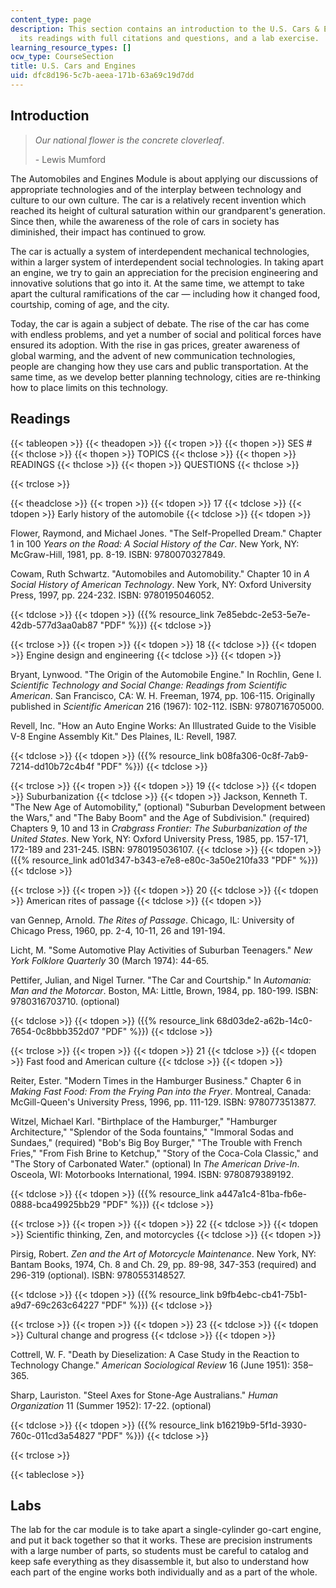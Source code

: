 ```yaml
---
content_type: page
description: This section contains an introduction to the U.S. Cars & Engines module,
  its readings with full citations and questions, and a lab exercise.
learning_resource_types: []
ocw_type: CourseSection
title: U.S. Cars and Engines
uid: dfc8d196-5c7b-aeea-171b-63a69c19d7dd
---
```


Introduction
------------

> _Our national flower is the concrete cloverleaf_.
> 
> \- Lewis Mumford

The Automobiles and Engines Module is about applying our discussions of appropriate technologies and of the interplay between technology and culture to our own culture. The car is a relatively recent invention which reached its height of cultural saturation within our grandparent's generation. Since then, while the awareness of the role of cars in society has diminished, their impact has continued to grow.

The car is actually a system of interdependent mechanical technologies, within a larger system of interdependent social technologies. In taking apart an engine, we try to gain an appreciation for the precision engineering and innovative solutions that go into it. At the same time, we attempt to take apart the cultural ramifications of the car — including how it changed food, courtship, coming of age, and the city.

Today, the car is again a subject of debate. The rise of the car has come with endless problems, and yet a number of social and political forces have ensured its adoption. With the rise in gas prices, greater awareness of global warming, and the advent of new communication technologies, people are changing how they use cars and public transportation. At the same time, as we develop better planning technology, cities are re-thinking how to place limits on this technology.

Readings
--------

{{< tableopen >}}
{{< theadopen >}}
{{< tropen >}}
{{< thopen >}}
SES #
{{< thclose >}}
{{< thopen >}}
TOPICS
{{< thclose >}}
{{< thopen >}}
READINGS
{{< thclose >}}
{{< thopen >}}
QUESTIONS
{{< thclose >}}

{{< trclose >}}

{{< theadclose >}}
{{< tropen >}}
{{< tdopen >}}
17
{{< tdclose >}}
{{< tdopen >}}
Early history of the automobile
{{< tdclose >}}
{{< tdopen >}}


Flower, Raymond, and Michael Jones. "The Self-Propelled Dream." Chapter 1 in 100 _Years on the Road: A Social History of the Car_. New York, NY: McGraw-Hill, 1981, pp. 8-19. ISBN: 9780070327849.

Cowam, Ruth Schwartz. "Automobiles and Automobility." Chapter 10 in _A Social History of American Technology_. New York, NY: Oxford University Press, 1997, pp. 224-232. ISBN: 9780195046052.


{{< tdclose >}}
{{< tdopen >}}
({{% resource_link 7e85ebdc-2e53-5e7e-42db-577d3aa0ab87 "PDF" %}})
{{< tdclose >}}

{{< trclose >}}
{{< tropen >}}
{{< tdopen >}}
18
{{< tdclose >}}
{{< tdopen >}}
Engine design and engineering
{{< tdclose >}}
{{< tdopen >}}


Bryant, Lynwood. "The Origin of the Automobile Engine." In Rochlin, Gene I. _Scientific Technology and Social Change: Readings from Scientific American_. San Francisco, CA: W. H. Freeman, 1974, pp. 106-115. Originally published in _Scientific American_ 216 (1967): 102-112. ISBN: 9780716705000.

Revell, Inc. "How an Auto Engine Works: An Illustrated Guide to the Visible V-8 Engine Assembly Kit." Des Plaines, IL: Revell, 1987.


{{< tdclose >}}
{{< tdopen >}}
({{% resource_link b08fa306-0c8f-7ab9-7214-dd10b72c4b4f "PDF" %}})
{{< tdclose >}}

{{< trclose >}}
{{< tropen >}}
{{< tdopen >}}
19
{{< tdclose >}}
{{< tdopen >}}
Suburbanization
{{< tdclose >}}
{{< tdopen >}}
Jackson, Kenneth T. "The New Age of Automobility," (optional) "Suburban Development between the Wars," and "The Baby Boom" and the Age of Subdivision." (required) Chapters 9, 10 and 13 in _Crabgrass Frontier: The Suburbanization of the United States_. New York, NY: Oxford University Press, 1985, pp. 157-171, 172-189 and 231-245. ISBN: 9780195036107.
{{< tdclose >}}
{{< tdopen >}}
({{% resource_link ad01d347-b343-e7e8-e80c-3a50e210fa33 "PDF" %}})
{{< tdclose >}}

{{< trclose >}}
{{< tropen >}}
{{< tdopen >}}
20
{{< tdclose >}}
{{< tdopen >}}
American rites of passage
{{< tdclose >}}
{{< tdopen >}}


van Gennep, Arnold. _The Rites of Passage_. Chicago, IL: University of Chicago Press, 1960, pp. 2-4, 10-11, 26 and 191-194.

Licht, M. "Some Automotive Play Activities of Suburban Teenagers." _New York Folklore Quarterly_ 30 (March 1974): 44-65.

Pettifer, Julian, and Nigel Turner. "The Car and Courtship." In _Automania: Man and the Motorcar_. Boston, MA: Little, Brown, 1984, pp. 180-199. ISBN: 9780316703710. (optional)


{{< tdclose >}}
{{< tdopen >}}
({{% resource_link 68d03de2-a62b-14c0-7654-0c8bbb352d07 "PDF" %}})
{{< tdclose >}}

{{< trclose >}}
{{< tropen >}}
{{< tdopen >}}
21
{{< tdclose >}}
{{< tdopen >}}
Fast food and American culture
{{< tdclose >}}
{{< tdopen >}}


Reiter, Ester. "Modern Times in the Hamburger Business." Chapter 6 in _Making Fast Food: From the Frying Pan into the Fryer_. Montreal, Canada: McGill-Queen's University Press, 1996, pp. 111-129. ISBN: 9780773513877.

Witzel, Michael Karl. "Birthplace of the Hamburger," "Hamburger Architecture," "Splendor of the Soda fountains," "Immoral Sodas and Sundaes," (required) "Bob's Big Boy Burger," "The Trouble with French Fries," "From Fish Brine to Ketchup," "Story of the Coca-Cola Classic," and "The Story of Carbonated Water." (optional) In _The American Drive-In_. Osceola, WI: Motorbooks International, 1994. ISBN: 9780879389192.


{{< tdclose >}}
{{< tdopen >}}
({{% resource_link a447a1c4-81ba-fb6e-0888-bca49925bb29 "PDF" %}})
{{< tdclose >}}

{{< trclose >}}
{{< tropen >}}
{{< tdopen >}}
22
{{< tdclose >}}
{{< tdopen >}}
Scientific thinking, Zen, and motorcycles
{{< tdclose >}}
{{< tdopen >}}


Pirsig, Robert. _Zen and the Art of Motorcycle Maintenance_. New York, NY: Bantam Books, 1974, Ch. 8 and Ch. 29, pp. 89-98, 347-353 (required) and 296-319 (optional). ISBN: 9780553148527.


{{< tdclose >}}
{{< tdopen >}}
({{% resource_link b9fb4ebc-cb41-75b1-a9d7-69c263c64227 "PDF" %}})
{{< tdclose >}}

{{< trclose >}}
{{< tropen >}}
{{< tdopen >}}
23
{{< tdclose >}}
{{< tdopen >}}
Cultural change and progress
{{< tdclose >}}
{{< tdopen >}}


Cottrell, W. F. "Death by Dieselization: A Case Study in the Reaction to Technology Change." _American Sociological Review_ 16 (June 1951): 358–365.

Sharp, Lauriston. "Steel Axes for Stone-Age Australians." _Human Organization_ 11 (Summer 1952): 17-22. (optional)


{{< tdclose >}}
{{< tdopen >}}
({{% resource_link b16219b9-5f1d-3930-760c-011cd3a54827 "PDF" %}})
{{< tdclose >}}

{{< trclose >}}

{{< tableclose >}}

Labs
----

The lab for the car module is to take apart a single-cylinder go-cart engine, and put it back together so that it works. These are precision instruments with a large number of parts, so students must be careful to catalog and keep safe everything as they disassemble it, but also to understand how each part of the engine works both individually and as a part of the whole.
